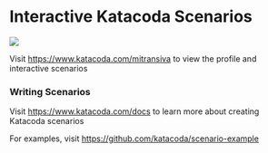 # Interactive Katacoda Scenarios

[![](http://shields.katacoda.com/katacoda/mitransiva/count.svg)](https://www.katacoda.com/mitransiva "Get your profile on Katacoda.com")

Visit https://www.katacoda.com/mitransiva to view the profile and interactive scenarios

### Writing Scenarios
Visit https://www.katacoda.com/docs to learn more about creating Katacoda scenarios

For examples, visit https://github.com/katacoda/scenario-example
